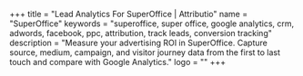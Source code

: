 +++
title = "Lead Analytics For SuperOffice | Attributio"
name = "SuperOffice"
keywords = "superoffice, super office, google analytics, crm, adwords, facebook, ppc, attribution, track leads, conversion tracking"
description = "Measure your advertising ROI in SuperOffice. Capture source, medium, campaign, and visitor journey data from the first to last touch and compare with Google Analytics."
logo = ""
+++
